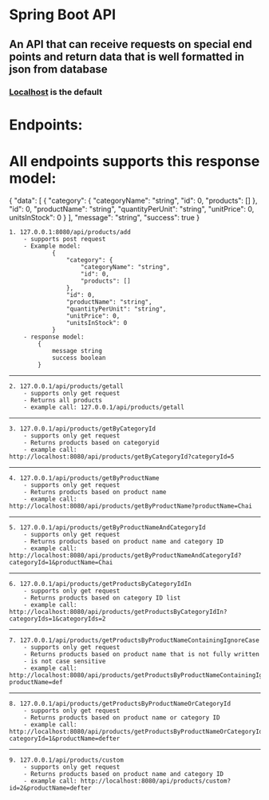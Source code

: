 # Spring Boot API

## An API that can receive requests on special end points and return data that is well formatted in json from database

### [Localhost](127.0.0.1:8080/) is the default

# Endpoints:

# All endpoints supports this response model:

{
    "data": [
            {
                "category": {
                    "categoryName": "string",
                "id": 0,
                "products": []
            },
            "id": 0,
            "productName": "string",
            "quantityPerUnit": "string",
            "unitPrice": 0,
            unitsInStock": 0
        }
    ],
    "message": "string",
    "success": true
}
    
    1. 127.0.0.1:8080/api/products/add
        - supports post request
        - Example model:
                {
                    "category": {
                        "categoryName": "string",
                        "id": 0,
                        "products": []
                    },
                    "id": 0,
                    "productName": "string",
                    "quantityPerUnit": "string",
                    "unitPrice": 0,
                    "unitsInStock": 0
                }
        - response model:
            {
                message	string
                success	boolean
            }
---
    2. 127.0.0.1/api/products/getall
        - supports only get request
        - Returns all products
        - example call: 127.0.0.1/api/products/getall
            
---
    3. 127.0.0.1/api/products/getByCategoryId
        - supports only get request
        - Returns products based on categoryid
        - example call: http://localhost:8080/api/products/getByCategoryId?categoryId=5
---
    4. 127.0.0.1/api/products/getByProductName
        - supports only get request
        - Returns products based on product name
        - example call: http://localhost:8080/api/products/getByProductName?productName=Chai
---
    5. 127.0.0.1/api/products/getByProductNameAndCategoryId
        - supports only get request
        - Returns products based on product name and category ID
        - example call: http://localhost:8080/api/products/getByProductNameAndCategoryId?categoryId=1&productName=Chai
---
    6. 127.0.0.1/api/products/getProductsByCategoryIdIn
        - supports only get request
        - Returns products based on category ID list
        - example call: http://localhost:8080/api/products/getProductsByCategoryIdIn?categoryIds=1&categoryIds=2
---
    7. 127.0.0.1/api/products/getProductsByProductNameContainingIgnoreCase
        - supports only get request
        - Returns products based on product name that is not fully written
        - is not case sensitive
        - example call: http://localhost:8080/api/products/getProductsByProductNameContainingIgnoreCase?productName=def
---
    8. 127.0.0.1/api/products/getProductsByProductNameOrCategoryId
        - supports only get request
        - Returns products based on product name or category ID
        - example call: http://localhost:8080/api/products/getProductsByProductNameOrCategoryId?categoryId=1&productName=defter
---
    9. 127.0.0.1/api/products/custom
        - supports only get request
        - Returns products based on product name and category ID
        - example call: http://localhost:8080/api/products/custom?id=2&productName=defter
